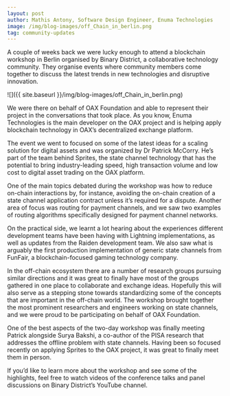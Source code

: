 ```yaml
---
layout: post
author: Mathis Antony, Software Design Engineer, Enuma Technologies
image: /img/blog-images/off_Chain_in_berlin.png
tag: community-updates
---
```


A couple of weeks back we were lucky enough to attend a blockchain workshop in Berlin organised by Binary District, a collaborative technology community. They organise events where community members come together to discuss the latest trends in new technologies and disruptive innovation.

![]({{ site.baseurl }}/img/blog-images/off_Chain_in_berlin.png)

We were there on behalf of OAX Foundation and able to represent their project in the conversations that took place. As you know, Enuma Technologies is the main developer on the OAX project and is helping apply blockchain technology in OAX’s decentralized exchange platform.

The event we went to focused on some of the latest ideas for a scaling solution for digital assets and was organized by Dr Patrick McCorry. He’s part of the team behind Sprites, the state channel technology that has the potential to bring industry-leading speed, high transaction volume and low cost to digital asset trading on the OAX platform.

One of the main topics debated during the workshop was how to reduce on-chain interactions by, for instance, avoiding the on-chain creation of a state channel application contract unless it’s required for a dispute. Another area of focus was routing for payment channels, and we saw two examples of routing algorithms specifically designed for payment channel networks.

On the practical side, we learnt a lot hearing about the experiences different development teams have been having with Lightning implementations, as well as updates from the Raiden development team. We also saw what is arguably the first production implementation of generic state channels from FunFair, a blockchain-focused gaming technology company.

In the off-chain ecosystem there are a number of research groups pursuing similar directions and it was great to finally have most of the groups gathered in one place to collaborate and exchange ideas. Hopefully this will also serve as a stepping stone towards standardizing some of the concepts that are important in the off-chain world. The workshop brought together the most prominent researchers and engineers working on state channels, and we were proud to be participating on behalf of OAX Foundation.

One of the best aspects of the two-day workshop was finally meeting Patrick alongside Surya Bakshi, a co-author of the PISA research that addresses the offline problem with state channels. Having been so focused recently on applying Sprites to the OAX project, it was great to finally meet them in person.

If you’d like to learn more about the workshop and see some of the highlights, feel free to watch videos of the conference talks and panel discussions on Binary District’s YouTube channel.
